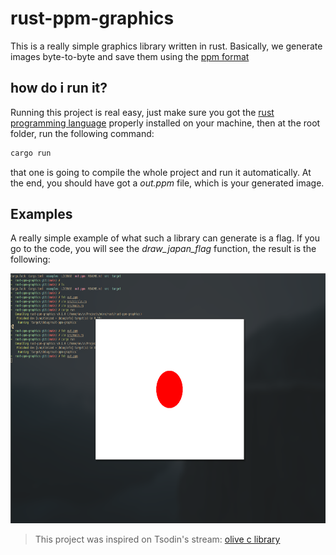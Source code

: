 # rust-ppm-graphics

This is a really simple graphics library written in rust. Basically, 
we generate images byte-to-byte and save them using the [ppm format](https://netpbm.sourceforge.net/doc/ppm.html)

## how do i run it?
Running this project is real easy, just make sure you got the [rust programming language](https://www.rust-lang.org/) properly 
installed on your machine, then at the root folder, run the following command: 

```bash
cargo run
```

that one is going to compile the whole project and run it automatically. At the end, you should have got 
a *out.ppm* file, which is your generated image.

## Examples
A really simple example of what such a library can generate is a flag. If you go to the code, you will see the
_draw_japan_flag_ function, the result is the following: 

<img src="https://github.com/KPMGE/rust-ppm-graphics/blob/main/examples/japan.png" height="400"/>

> This project was inspired on Tsodin's stream: [olive c library](https://youtu.be/LmQKZmQh1ZQ)

